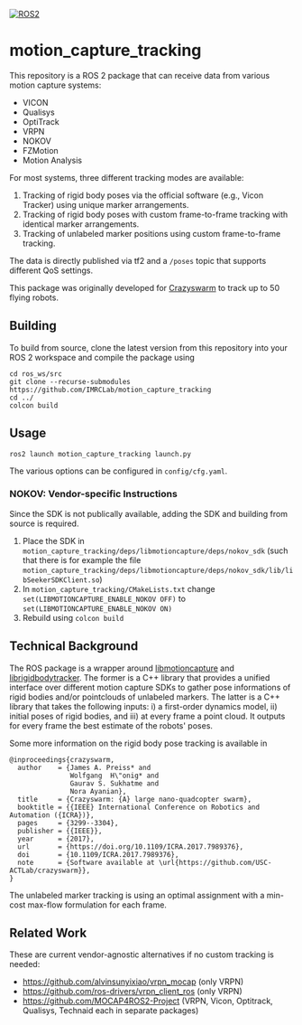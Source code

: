 [![ROS2](https://github.com/IMRCLab/motion_capture_tracking/actions/workflows/ROS.yml/badge.svg?branch=ros2)](https://github.com/IMRCLab/motion_capture_tracking/actions/workflows/ROS.yml)

# motion_capture_tracking

This repository is a ROS 2 package that can receive data from various motion capture systems:

- VICON
- Qualisys
- OptiTrack
- VRPN
- NOKOV
- FZMotion
- Motion Analysis

For most systems, three different tracking modes are available: 

1. Tracking of rigid body poses via the official software (e.g., Vicon Tracker) using unique marker arrangements.
2. Tracking of rigid body poses with custom frame-to-frame tracking with identical marker arrangements.
3. Tracking of unlabeled marker positions using custom frame-to-frame tracking.

The data is directly published via tf2 and a `/poses` topic that supports different QoS settings.

This package was originally developed for [Crazyswarm](https://imrclab.github.io/crazyswarm2/) to track up to 50 flying robots.

## Building

To build from source, clone the latest version from this repository into your ROS 2 workspace and compile the package using

```
cd ros_ws/src
git clone --recurse-submodules https://github.com/IMRCLab/motion_capture_tracking
cd ../
colcon build
```

## Usage

```
ros2 launch motion_capture_tracking launch.py
```

The various options can be configured in `config/cfg.yaml`.

### NOKOV: Vendor-specific Instructions

Since the SDK is not publically available, adding the SDK and building from source is required.

1. Place the SDK in `motion_capture_tracking/deps/libmotioncapture/deps/nokov_sdk` (such that there is for example the file `motion_capture_tracking/deps/libmotioncapture/deps/nokov_sdk/lib/libSeekerSDKClient.so`)
2. In `motion_capture_tracking/CMakeLists.txt` change `set(LIBMOTIONCAPTURE_ENABLE_NOKOV OFF)` to `set(LIBMOTIONCAPTURE_ENABLE_NOKOV ON)`
3. Rebuild using `colcon build`

## Technical Background

The ROS package is a wrapper around [libmotioncapture](https://github.com/IMRCLab/libmotioncapture) and [librigidbodytracker](https://github.com/IMRCLab/librigidbodytracker).
The former is a C++ library that provides a unified interface over different motion capture SDKs to gather pose informations of rigid bodies and/or pointclouds of unlabeled markers.
The latter is a C++ library that takes the following inputs: i) a first-order dynamics model, ii) initial poses of rigid bodies, and iii) at every frame a point cloud. It outputs for every frame the best estimate of the robots' poses.

Some more information on the rigid body pose tracking is available in

```
@inproceedings{crazyswarm,
  author    = {James A. Preiss* and
               Wolfgang  H\"onig* and
               Gaurav S. Sukhatme and
               Nora Ayanian},
  title     = {Crazyswarm: {A} large nano-quadcopter swarm},
  booktitle = {{IEEE} International Conference on Robotics and Automation ({ICRA})},
  pages     = {3299--3304},
  publisher = {{IEEE}},
  year      = {2017},
  url       = {https://doi.org/10.1109/ICRA.2017.7989376},
  doi       = {10.1109/ICRA.2017.7989376},
  note      = {Software available at \url{https://github.com/USC-ACTLab/crazyswarm}},
}
```

The unlabeled marker tracking is using an optimal assignment with a min-cost max-flow formulation for each frame.

## Related Work

These are current vendor-agnostic alternatives if no custom tracking is needed:

- https://github.com/alvinsunyixiao/vrpn_mocap (only VRPN)
- https://github.com/ros-drivers/vrpn_client_ros (only VRPN)
- https://github.com/MOCAP4ROS2-Project (VRPN, Vicon, Optitrack, Qualisys, Technaid each in separate packages)
